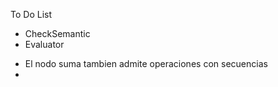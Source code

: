 To Do List 

- CheckSemantic
- Evaluator
<!-- - En el evaluador de las operaciones booleanas tener en cuenta las secuencias vacias y undefined -->
- El nodo suma tambien admite operaciones con secuencias
- 


